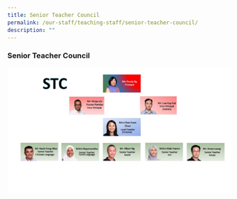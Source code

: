 ```yaml
---
title: Senior Teacher Council
permalink: /our-staff/teaching-staff/senior-teacher-council/
description: ""
---
```

### **Senior Teacher Council**

![](/images/senior%20teacher%20council.jpg)
